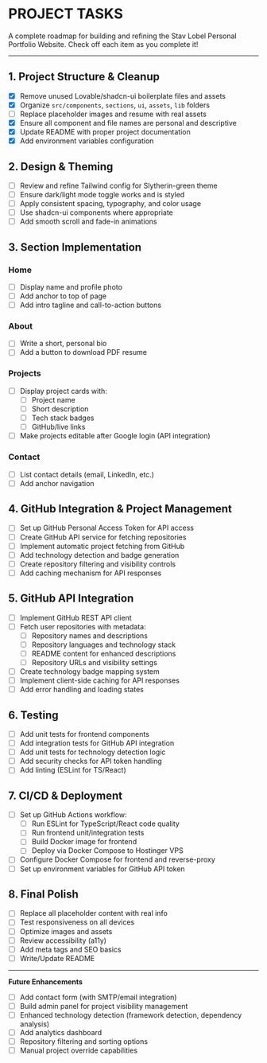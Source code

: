 # PROJECT TASKS

A complete roadmap for building and refining the Stav Lobel Personal Portfolio Website. Check off each item as you complete it!

---

## 1. Project Structure & Cleanup
- [x] Remove unused Lovable/shadcn-ui boilerplate files and assets
- [x] Organize `src/components`, `sections`, `ui`, `assets`, `lib` folders
- [ ] Replace placeholder images and resume with real assets
- [x] Ensure all component and file names are personal and descriptive
- [x] Update README with proper project documentation
- [x] Add environment variables configuration

## 2. Design & Theming
- [ ] Review and refine Tailwind config for Slytherin-green theme
- [ ] Ensure dark/light mode toggle works and is styled
- [ ] Apply consistent spacing, typography, and color usage
- [ ] Use shadcn-ui components where appropriate
- [ ] Add smooth scroll and fade-in animations

## 3. Section Implementation
### Home
- [ ] Display name and profile photo
- [ ] Add anchor to top of page
- [ ] Add intro tagline and call-to-action buttons

### About
- [ ] Write a short, personal bio
- [ ] Add a button to download PDF resume

### Projects
- [ ] Display project cards with:
  - [ ] Project name
  - [ ] Short description
  - [ ] Tech stack badges
  - [ ] GitHub/live links
- [ ] Make projects editable after Google login (API integration)

### Contact
- [ ] List contact details (email, LinkedIn, etc.)
- [ ] Add anchor navigation

## 4. GitHub Integration & Project Management
- [ ] Set up GitHub Personal Access Token for API access
- [ ] Create GitHub API service for fetching repositories
- [ ] Implement automatic project fetching from GitHub
- [ ] Add technology detection and badge generation
- [ ] Create repository filtering and visibility controls
- [ ] Add caching mechanism for API responses

## 5. GitHub API Integration
- [ ] Implement GitHub REST API client
- [ ] Fetch user repositories with metadata:
  - [ ] Repository names and descriptions
  - [ ] Repository languages and technology stack
  - [ ] README content for enhanced descriptions
  - [ ] Repository URLs and visibility settings
- [ ] Create technology badge mapping system
- [ ] Implement client-side caching for API responses
- [ ] Add error handling and loading states

## 6. Testing
- [ ] Add unit tests for frontend components
- [ ] Add integration tests for GitHub API integration
- [ ] Add unit tests for technology detection logic
- [ ] Add security checks for API token handling
- [ ] Add linting (ESLint for TS/React)

## 7. CI/CD & Deployment
- [ ] Set up GitHub Actions workflow:
  - [ ] Run ESLint for TypeScript/React code quality
  - [ ] Run frontend unit/integration tests
  - [ ] Build Docker image for frontend
  - [ ] Deploy via Docker Compose to Hostinger VPS
- [ ] Configure Docker Compose for frontend and reverse-proxy
- [ ] Set up environment variables for GitHub API token

## 8. Final Polish
- [ ] Replace all placeholder content with real info
- [ ] Test responsiveness on all devices
- [ ] Optimize images and assets
- [ ] Review accessibility (a11y)
- [ ] Add meta tags and SEO basics
- [ ] Write/Update README

---

**Future Enhancements**
- [ ] Add contact form (with SMTP/email integration)
- [ ] Build admin panel for project visibility management
- [ ] Enhanced technology detection (framework detection, dependency analysis)
- [ ] Add analytics dashboard
- [ ] Repository filtering and sorting options
- [ ] Manual project override capabilities 
